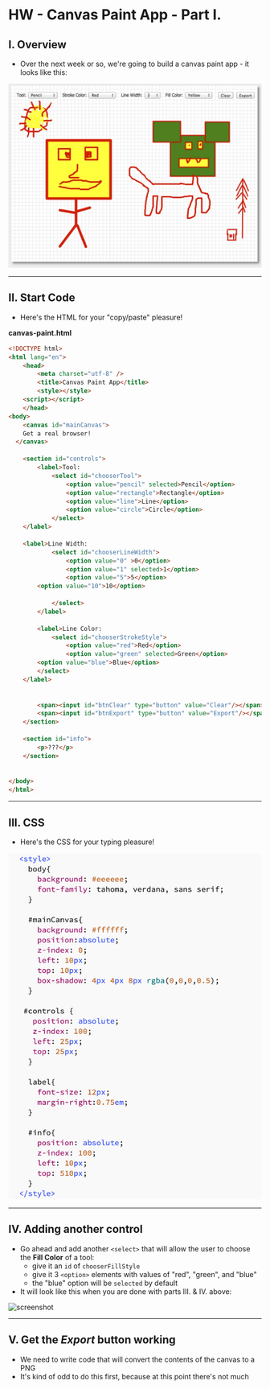# HW - Canvas Paint App - Part I.

## I. Overview

- Over the next week or so, we're going to build a canvas paint app - it looks like this:

![screenshot](_images/_canvas-paint-app/paint-app-1.jpg)

<hr>

## II. Start Code

- Here's the HTML for your "copy/paste" pleasure!

**canvas-paint.html**

```html
<!DOCTYPE html>
<html lang="en">
	<head>
		<meta charset="utf-8" />
		<title>Canvas Paint App</title>
		<style></style>
    <script></script>
	</head>
<body>
	<canvas id="mainCanvas">
	Get a real browser!
  </canvas>
    
	<section id="controls">
		<label>Tool:
			<select id="chooserTool">
				<option value="pencil" selected>Pencil</option>
				<option value="rectangle">Rectangle</option> 
				<option value="line">Line</option>
				<option value="circle">Circle</option>
    		</select>
    </label>
    	
    <label>Line Width: 
			<select id="chooserLineWidth">
				<option value="0" >0</option>
				<option value="1" selected>1</option>
				<option value="5">5</option>
        <option value="10">10</option>
        
    		</select>
		</label>
		
		<label>Line Color: 
			<select id="chooserStrokeStyle"> 
				<option value="red">Red</option>
				<option value="green" selected>Green</option>
        <option value="blue">Blue</option>
    	</select>
    </label>
        
    	
    	<span><input id="btnClear" type="button" value="Clear"/></span>
    	<span><input id="btnExport" type="button" value="Export"/></span>
    </section>
    
    <section id="info">
    	<p>???</p>
    </section>

		
</body>
</html>
```

<hr>

## III. CSS

- Here's the CSS for your typing pleasure!

![screenshot](_images/_canvas-paint-app/paint-app-2.png)

<hr>


## IV. Adding another control

- Go ahead and add another `<select>` that will allow the user to choose the **Fill Color** of a tool:
  - give it an `id` of `chooserFillStyle`
  - give it 3 `<option>` elements with values of "red", "green", and "blue"
  - the "blue" option will be `selected` by default
- It will look like this when you are done with parts III. & IV. above:

![screenshot](_images/_canvas-paint-app/paint-app-3.png)
  

<hr>

## V. Get the *Export* button working

- We need to write code that will convert the contents of the canvas to a PNG
- It's kind of odd to do this first, because at this point there's not much 
